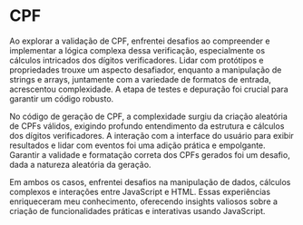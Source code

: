 # CPF
Ao explorar a validação de CPF, enfrentei desafios ao compreender e implementar a lógica complexa dessa verificação, especialmente os cálculos intricados dos dígitos verificadores. 
Lidar com protótipos e propriedades trouxe um aspecto desafiador, enquanto a manipulação de strings e arrays, juntamente com a variedade de formatos de entrada, acrescentou complexidade.
A etapa de testes e depuração foi crucial para garantir um código robusto.

No código de geração de CPF, a complexidade surgiu da criação aleatória de CPFs válidos, exigindo profundo entendimento da estrutura e cálculos dos dígitos verificadores. 
A interação com a interface do usuário para exibir resultados e lidar com eventos foi uma adição prática e empolgante. 
Garantir a validade e formatação correta dos CPFs gerados foi um desafio, dada a natureza aleatória da geração.

Em ambos os casos, enfrentei desafios na manipulação de dados, cálculos complexos e interações entre JavaScript e HTML. 
Essas experiências enriqueceram meu conhecimento, oferecendo insights valiosos sobre a criação de funcionalidades práticas e interativas usando JavaScript.
